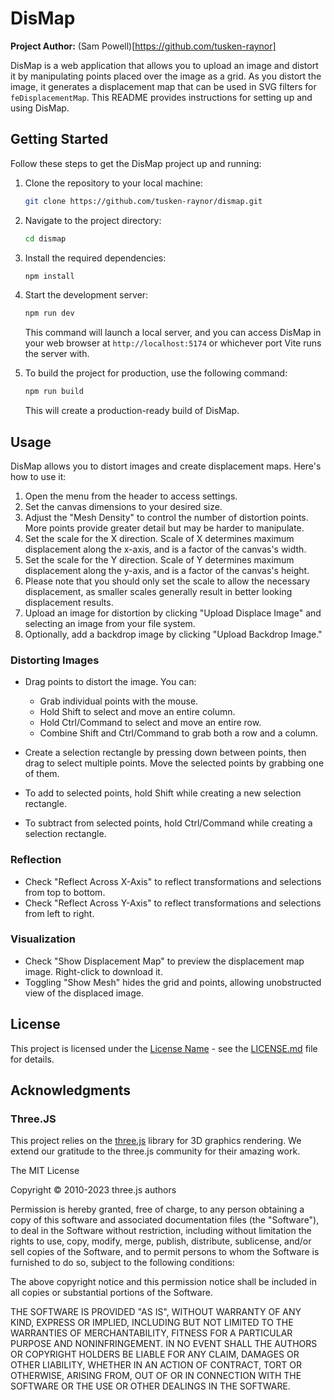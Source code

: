 # DisMap

**Project Author:** (Sam Powell)[https://github.com/tusken-raynor]

DisMap is a web application that allows you to upload an image and distort it by manipulating points placed over the image as a grid. As you distort the image, it generates a displacement map that can be used in SVG filters for `feDisplacementMap`. This README provides instructions for setting up and using DisMap.

## Getting Started

Follow these steps to get the DisMap project up and running:

1. Clone the repository to your local machine:

   ```bash
   git clone https://github.com/tusken-raynor/dismap.git
   ```

2. Navigate to the project directory:

   ```bash
   cd dismap
   ```

3. Install the required dependencies:

   ```bash
   npm install
   ```

4. Start the development server:

   ```bash
   npm run dev
   ```

   This command will launch a local server, and you can access DisMap in your web browser at `http://localhost:5174` or whichever port Vite runs the server with.

5. To build the project for production, use the following command:

   ```bash
   npm run build
   ```

   This will create a production-ready build of DisMap.

## Usage

DisMap allows you to distort images and create displacement maps. Here's how to use it:

1. Open the menu from the header to access settings.
2. Set the canvas dimensions to your desired size.
3. Adjust the "Mesh Density" to control the number of distortion points. More points provide greater detail but may be harder to manipulate.
4. Set the scale for the X direction. Scale of X determines maximum displacement along the x-axis, and is a factor of the canvas's width. 
5. Set the scale for the Y direction. Scale of Y determines maximum displacement along the y-axis, and is a factor of the canvas's height.
6. Please note that you should only set the scale to allow the necessary displacement, as smaller scales generally result in better looking displacement results.
7. Upload an image for distortion by clicking "Upload Displace Image" and selecting an image from your file system.
8. Optionally, add a backdrop image by clicking "Upload Backdrop Image."

### Distorting Images

- Drag points to distort the image. You can:
  - Grab individual points with the mouse.
  - Hold Shift to select and move an entire column.
  - Hold Ctrl/Command to select and move an entire row.
  - Combine Shift and Ctrl/Command to grab both a row and a column.

- Create a selection rectangle by pressing down between points, then drag to select multiple points. Move the selected points by grabbing one of them.

- To add to selected points, hold Shift while creating a new selection rectangle.
- To subtract from selected points, hold Ctrl/Command while creating a selection rectangle.

### Reflection

- Check "Reflect Across X-Axis" to reflect transformations and selections from top to bottom.
- Check "Reflect Across Y-Axis" to reflect transformations and selections from left to right.

### Visualization

- Check "Show Displacement Map" to preview the displacement map image. Right-click to download it.
- Toggling "Show Mesh" hides the grid and points, allowing unobstructed view of the displaced image.

## License

This project is licensed under the [License Name](LICENSE.md) - see the [LICENSE.md](LICENSE.md) file for details.

## Acknowledgments

### Three.JS

This project relies on the [three.js](https://github.com/mrdoob/three.js/) library for 3D graphics rendering. We extend our gratitude to the three.js community for their amazing work.

The MIT License

Copyright © 2010-2023 three.js authors

Permission is hereby granted, free of charge, to any person obtaining a copy
of this software and associated documentation files (the "Software"), to deal
in the Software without restriction, including without limitation the rights
to use, copy, modify, merge, publish, distribute, sublicense, and/or sell
copies of the Software, and to permit persons to whom the Software is
furnished to do so, subject to the following conditions:

The above copyright notice and this permission notice shall be included in
all copies or substantial portions of the Software.

THE SOFTWARE IS PROVIDED "AS IS", WITHOUT WARRANTY OF ANY KIND, EXPRESS OR
IMPLIED, INCLUDING BUT NOT LIMITED TO THE WARRANTIES OF MERCHANTABILITY,
FITNESS FOR A PARTICULAR PURPOSE AND NONINFRINGEMENT. IN NO EVENT SHALL THE
AUTHORS OR COPYRIGHT HOLDERS BE LIABLE FOR ANY CLAIM, DAMAGES OR OTHER
LIABILITY, WHETHER IN AN ACTION OF CONTRACT, TORT OR OTHERWISE, ARISING FROM,
OUT OF OR IN CONNECTION WITH THE SOFTWARE OR THE USE OR OTHER DEALINGS IN
THE SOFTWARE.